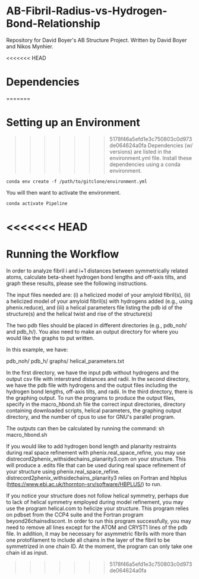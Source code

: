 # AB-Fibril-Radius-vs-Hydrogen-Bond-Relationship
Repository for David Boyer's AB Structure Project. Written by David Boyer and Nikos Mynhier. 

<<<<<<< HEAD
# Dependencies
=======
# Setting up an Environment
>>>>>>> 5178f46a5efd1e3c750803c0d973de064624a0fa
Dependencies (w/ versions) are listed in the environment.yml file. Install these dependencies using a conda environment. 

```
conda env create -f /path/to/gitclone/environment.yml
```

You will then want to activate the environment. 

```
conda activate Pipeline
```
<<<<<<< HEAD
=======

# Running the Workflow
In order to analyze fibril i and i+1 distances between symmetrically related atoms, calculate beta-sheet hydrogen bond lengths and off-axis tilts, and graph these results, please see the following instructions.

The input files needed are: (i) a helicized model of your amyloid fibril(s), (ii) a helicized model of your amyloid fibril(s) with hydrogens added (e.g., using phenix.reduce), and (iii) a helical parameters file listing the pdb id of the structure(s) and the helical twist and rise of the structure(s)

The two pdb files should be placed in different directories (e.g., pdb_noh/ and pdb_h/). You also need to make an output directory for where you would like the graphs to put written. 

In this example, we have:

pdb_noh/
pdb_h/
graphs/
helical_parameters.txt

In the first directory, we have the input pdb without hydrogens and the output csv file with interstrand distances and radii. In the second directory, we have the pdb file with hydrogens and the output files including the hydrogen bond lengths, off-axis tilts, and radii. In the third directory, there is the graphing output. To run the programs to produce the output files, specify in the macro_hbond.sh file the correct input directories, directory containing downloaded scripts, helical parameters, the graphing output directory, and the number of cpus to use for GNU's parallel program. 

The outputs can then be calculated by running the command: sh macro_hbond.sh

If you would like to add hydrogen bond length and planarity restraints during real space refinement with phenix.real_space_refine, you may use distrecord2phenix_withsidechains_planarity3.com on your structure. This will produce a .edits file that can be used during real space refinement of your structure using phenix.real_space_refine. distrecord2phenix_withsidechains_planarity3 relies on Fortran and hbplus (https://www.ebi.ac.uk/thornton-srv/software/HBPLUS/) to run.  

If you notice your structure does not follow helical symmetry, perhaps due to lack of helical symmetry employed during model refinement, you may use the program helical.com to helicize your structure. This program relies on pdbset from the CCP4 suite and the Fortran program beyond26chainsdiscont. In order to run this program successfully, you may need to remove all lines except for the ATOM and CRYST1 lines of the pdb file. In addition, it may be necessary for asymmetric fibrils with more than one protofilament to include all chains in the layer of the fibril to be symmetrized in one chain ID. At the moment, the program can only take one chain id as input.
>>>>>>> 5178f46a5efd1e3c750803c0d973de064624a0fa
